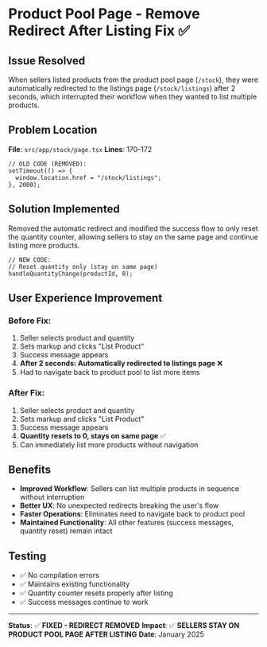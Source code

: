 # Product Pool Page - Remove Redirect After Listing Fix ✅

## Issue Resolved
When sellers listed products from the product pool page (`/stock`), they were automatically redirected to the listings page (`/stock/listings`) after 2 seconds, which interrupted their workflow when they wanted to list multiple products.

## Problem Location
**File**: `src/app/stock/page.tsx`
**Lines**: 170-172

```tsx
// OLD CODE (REMOVED):
setTimeout(() => {
  window.location.href = "/stock/listings";
}, 2000);
```

## Solution Implemented
Removed the automatic redirect and modified the success flow to only reset the quantity counter, allowing sellers to stay on the same page and continue listing more products.

```tsx
// NEW CODE:
// Reset quantity only (stay on same page)
handleQuantityChange(productId, 0);
```

## User Experience Improvement

### Before Fix:
1. Seller selects product and quantity
2. Sets markup and clicks "List Product"
3. Success message appears
4. **After 2 seconds: Automatically redirected to listings page** ❌
5. Had to navigate back to product pool to list more items

### After Fix:
1. Seller selects product and quantity
2. Sets markup and clicks "List Product"
3. Success message appears
4. **Quantity resets to 0, stays on same page** ✅
5. Can immediately list more products without navigation

## Benefits
- **Improved Workflow**: Sellers can list multiple products in sequence without interruption
- **Better UX**: No unexpected redirects breaking the user's flow
- **Faster Operations**: Eliminates need to navigate back to product pool
- **Maintained Functionality**: All other features (success messages, quantity reset) remain intact

## Testing
- ✅ No compilation errors
- ✅ Maintains existing functionality
- ✅ Quantity counter resets properly after listing
- ✅ Success messages continue to work

---

**Status**: ✅ **FIXED - REDIRECT REMOVED**
**Impact**: ✅ **SELLERS STAY ON PRODUCT POOL PAGE AFTER LISTING**
**Date**: January 2025
